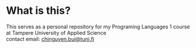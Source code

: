 # What is this?
This serves as a personal repository for my Programing Languages 1 course at Tampere University of Applied Science <br>
contact email: chinguyen.bui@tuni.fi
